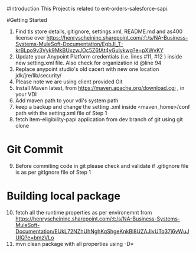 #Introduction 
This Project is related to ent-orders-salesforce-sapi.

#Getting Started

1.	Find tls store details, gitignore, settings.xml, README.md and as400 license over https://henryscheininc.sharepoint.com/:f:/s/NA-Business-Systems-MuleSoft-Documentation/EgbJI_T-krBLpo9v3Vyk9MkBUxzwJOc5Z6fAt4yGulykwg?e=pXWvKY
2.	Update your Anypoint Platform credentials (i.e. lines #11, #12 ) inside new setting.xml file. Also check for organization id @line 94
3. 	Replace anypoint studio's old cacert with new one location jdk<version>/jre/lib/security/
4.	Please note we are using client provided Git
5.	Install Maven latest, from https://maven.apache.org/download.cgi , in your VDI
6.	Add maven path to your vdi's system path
7.	keep a backup and change the setting .xml inside <maven_home>/conf path with the setting.xml file of Step 1
8.	fetch item-eligibility-papi application from dev branch of git using git clone

# Git Commit
9.	Before commiting code in git please check and validate if .gitignore file is as per gitIgnore file of Step 1

# Building local package
10. fetch all the runtime properties as per environemnt from https://henryscheininc.sharepoint.com/:t:/s/NA-Business-Systems-MuleSoft-Documentation/EUkL72NZhUhNghKqShgeKnkBl8UZAJIvUTq37j6vWuJUIQ?e=bmzVLo
11. mvn clean package with all properties using -D<propertyName>=<propertyValue>